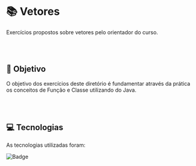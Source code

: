 # :books: Vetores
<p>Exercícios propostos sobre vetores pelo orientador do curso.</p>

<br>
<br>

## :blue_book: Objetivo

O objetivo dos exercícios deste diretório é fundamentar através da prática os conceitos de Função e Classe utilizando do Java.

<br>
<br>

## :computer: Tecnologias

As tecnologias utilizadas foram:

![Badge](https://img.shields.io/static/v1?label=&message=Java&color=FF4040&style=for-the-badge)
